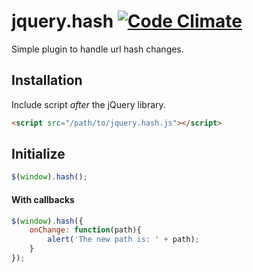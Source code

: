 jquery.hash [![Code Climate](https://codeclimate.com/github/seinoxygen/jquery-hash.png)](https://codeclimate.com/github/seinoxygen/jquery-hash)
===========

Simple plugin to handle url hash changes.

## Installation

Include script *after* the jQuery library.

```html
<script src="/path/to/jquery.hash.js"></script>
```

## Initialize

```javascript
$(window).hash();
```

#### With callbacks
```javascript
$(window).hash({
	onChange: function(path){
		alert('The new path is: ' + path);
	}
});
```